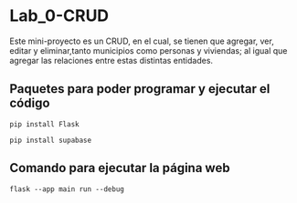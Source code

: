 # Lab_0-CRUD
Este mini-proyecto es un CRUD, en el cual, se tienen que agregar, ver, editar y eliminar,tanto  municipios como personas y viviendas; al igual que agregar las relaciones entre estas distintas entidades.

## Paquetes para poder programar y ejecutar el código
~~~
pip install Flask

pip install supabase
~~~

## Comando para ejecutar la página web
~~~
flask --app main run --debug
~~~
